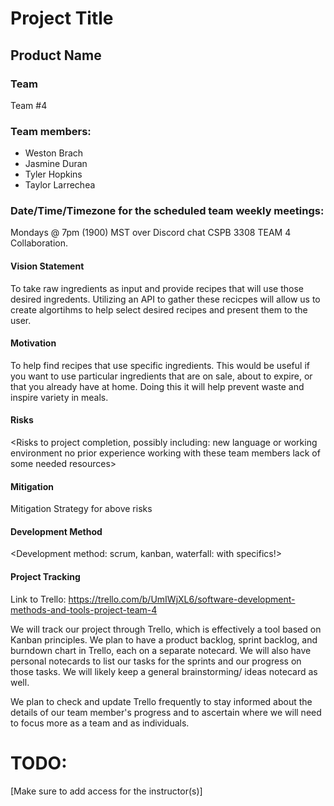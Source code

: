 # Project Title

## Product Name

### Team
Team #4

### Team members: 
- Weston Brach
- Jasmine Duran
- Tyler Hopkins
- Taylor Larrechea

### Date/Time/Timezone for the scheduled team weekly meetings: 
Mondays @ 7pm (1900) MST over Discord chat CSPB 3308 TEAM 4 Collaboration.

#### Vision Statement
  To take raw ingredients as input and provide recipes that will use those desired ingredents. Utilizing an API to gather these recicpes will allow us to create algortihms to help select desired recipes and present them to the user. 

#### Motivation 
  To help find recipes that use specific ingredients. 
  This would be useful if you want to use particular ingredients that are on sale, about to expire, or that you already have at home. 
  Doing this it will help prevent waste and inspire variety in meals. 


#### Risks
<Risks to project completion, possibly including:
new language or working environment
no prior experience working with these team members
lack of some needed resources>


#### Mitigation
Mitigation Strategy for above risks

#### Development Method
<Development method: scrum, kanban, waterfall: with specifics!>

#### Project Tracking
Link to Trello: https://trello.com/b/UmIWjXL6/software-development-methods-and-tools-project-team-4

We will track our project through Trello, which is effectively a tool based on Kanban principles. We plan to have a product backlog, sprint backlog, and burndown chart in Trello, each on a separate notecard. We will also have personal notecards to list our tasks for the sprints and our progress on those tasks. We will likely keep a general brainstorming/ ideas notecard as well. 
 
We plan to check and update Trello frequently to stay informed about the details of our team member's progress and to ascertain where we will need to focus more as a team and as individuals. 


# TODO: 
[Make sure to add access for the instructor(s)]

